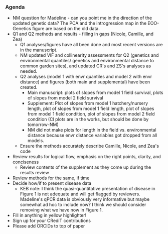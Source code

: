 ### Agenda
- NM question for Madeline - can you point me in the direction of the updated genetic data? The PCA and the introgression map in the EOO-Genetics figure are based on the old data.
- Q1 and Q2 methods and results - filling in gaps (Nicole, Camille, and Zea)
    - Q1 analyses/figures have all been done and most recent versions are in the manuscript.     
    - NM updated VIF and collinearity assessments for Q2 (genetics and environmental quantiles/ genetics and environmental distance to common garden sites), and updated CR's and ZS's analyses as needed.
    -  Q2 analyses (model 1 with envr quantiles and model 2 with envr distance) and figures (both main and supplemental) have been created.
        - Main manuscript: plots of slopes from model 1 field survival, plots of slopes from model 2 field survival
        - Supplement: Plot of slopes from model 1 hatchery/nursery length, plot of slopes from model 1 field length, plot of slopes from model 1 field condition, plot of slopes from model 2 field condition (CI plots are in the works, but should be done by tomorrow-NM)
        - NM did not make plots for length in the field vs. environmental distance because envr distance variables got dropped from all models.
    - Ensure the methods accurately describe Camille, Nicole, and Zea's code
- Review results for logical flow, emphasis on the right points, clarity, and conciseness
    - Review contents of the supplement as they come up during the results review 
- Review methods for the same, if time
- Decide how/if to present disease data
    - KEB note: I think the quasi-quantitative presentation of disease in Figure 1 is not adequate and will get flagged by reviewers. Madeline's qPCR data is obviously very informative but maybe somewhat ad hoc to include now? I think we should consider removing what we have now in Figure 1.
- Fill in anything in yellow highlighter!
- Sign up for your CRediT contributions
- Please add ORCIDs to top of paper
